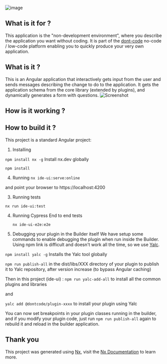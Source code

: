 ![image](https://dont-code.net/assets/logo-shadow-squared.png)
## What is it for ?

This application is the "non-development environment", where you describe the application you want without coding.
It is part of the [dont-code](https://dont-code.net) no-code / low-code platform enabling you to quickly produce your very own application.

## What is it ?
This is an Angular application that interactively gets input from the user and sends messages describing the change to do to the application.
It gets the application schema from the core library (extended by plugins), and dynamically generates a form with questions.
![Screenshot](https://dont-code.net/assets/Builder%20define%20Task%20Application.png)

## How is it working ?

## How to build it ?
This project is a standard Angular project:

1. Installing

  `npm install nx -g` Install nx.dev globally

  `npm install`

4. Running
`nx ide-ui:serve:online`

and point your browser to https://localhost:4200

3. Running tests

  `nx run ide-ui:test`

4. Running Cypress End to end tests

   `nx ide-ui-e2e:e2e`

6. Debugging your plugin in the Builder itself
   We have setup some commands to enable debugging the plugin when run inside the Builder.
   Using npm link is difficult and doesn't work all the time, so we use [Yalc](https://github.com/wclr/yalc).

`npm install yalc -g` Installs the Yalc tool globally

`npm run publish-all` in the dist/libs/XXX directory of your plugin to publish it to Yalc repository, after version increase (to bypass Angular caching)

Then in this project (ide-ui) :
`npm run yalc-add-all` to install all the common plugins and libraries

and

`yalc add @dontcode/plugin-xxxx` to install your plugin using Yalc

You can now set breakpoints in your plugin classes running in the builder, and if you modify your plugin code, just run
`npm run publish-all` again to rebuild it and reload in the builder application.

## Thank you

This project was generated using [Nx](https://nx.dev), visit the [Nx Documentation](https://nx.dev/angular) to learn more.
